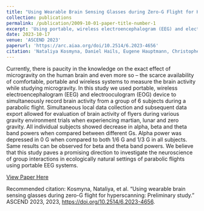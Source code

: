 ```yaml
---
title: "Using Wearable Brain Sensing Glasses during Zero-G Flight for Hyperscanning: Preliminary Study"
collection: publications
permalink: /publication/2009-10-01-paper-title-number-1
excerpt: 'Using portable, wireless electroencephalogram (EEG) and electrooculogram (EOG) device to simultaneously record brain activity and monitor astronauts, in ecologically natural settings of parabolic flights.'
date: 2023-10-17
venue: 'ASCEND 2023'
paperurl: 'https://arc.aiaa.org/doi/10.2514/6.2023-4656'
citation: 'Nataliya Kosmyna, Daniel Hails, Eugene Hauptmann, Christopher Markus, Zoe Lee, Gun Bolukbasi and Minsol Kim. (2023). &quot; Using wearable brain sensing glasses during zero-G flight for hyperscanning: Preliminary study.&quot; <i>Journal 1</i>. 1(1).'
---
```


Currently, there is paucity in the knowledge on the exact effect of microgravity on the human brain and even more so – the scarce availability of comfortable, portable and wireless systems to measure the brain activity while studying microgravity. In this study we used portable, wireless electroencephalogram (EEG) and electrooculogram (EOG) device to simultaneously record brain activity from a group of 6 subjects during a parabolic flight. Simultaneous local data collection and subsequent data export allowed for evaluation of brain activity of flyers during various gravity environment trials when experiencing martian, lunar and zero gravity. All individual subjects showed decrease in alpha, beta and theta band powers when compared between different Gs. Alpha power was depressed in 0 G when compared to both 1/6 G and 1/3 G in all subjects. Same results can be observed for beta and theta band powers. We believe that this study paves a promising direction to investigate the neuroscience of group interactions in ecologically natural settings of parabolic flights using portable EEG systems.

[View Paper Here](https://arc.aiaa.org/doi/10.2514/6.2023-4656)

Recommended citation: Kosmyna, Nataliya, et al. “Using wearable brain sensing glasses during zero-G flight for hyperscanning: Preliminary study.” ASCEND 2023, 2023, https://doi.org/10.2514/6.2023-4656.
